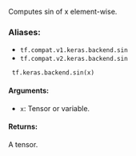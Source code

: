 Computes sin of x element-wise.
### Aliases:
- `tf.compat.v1.keras.backend.sin`
- `tf.compat.v2.keras.backend.sin`

```
 tf.keras.backend.sin(x)
```
#### Arguments:
- `x`: Tensor or variable.
#### Returns:
A tensor.

